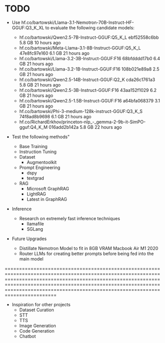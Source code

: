 # TODO

- Use hf.co/bartowski/Llama-3.1-Nemotron-70B-Instruct-HF-GGUF:Q3_K_XL  to evaluate the following candidate models:
    - hf.co/bartowski/Qwen2.5-7B-Instruct-GGUF:Q5_K_L                        ebf52558c6bb    5.8 GB    10 hours ago    
    - hf.co/bartowski/Meta-Llama-3.1-8B-Instruct-GGUF:Q5_K_L                 47e8fc97e160    6.1 GB    21 hours ago    
    - hf.co/bartowski/Llama-3.2-3B-Instruct-GGUF:F16                         68bfdddd17b0    6.4 GB    21 hours ago    
    - hf.co/bartowski/Llama-3.2-1B-Instruct-GGUF:F16                         108b021e89a8    2.5 GB    21 hours ago    
    - hf.co/bartowski/Qwen2.5-14B-Instruct-GGUF:Q2_K                         cda26c1761a3    5.8 GB    21 hours ago    
    - hf.co/bartowski/Qwen2.5-3B-Instruct-GGUF:F16                           43aa152f1029    6.2 GB    21 hours ago    
    - hf.co/bartowski/Qwen2.5-1.5B-Instruct-GGUF:F16                         a64bfa068379    3.1 GB    21 hours ago    
    - hf.co/bartowski/Phi-3-medium-128k-instruct-GGUF:Q3_K_S                 74f8ad8b9698    6.1 GB    21 hours ago    
    - hf.co/RichardErkhov/princeton-nlp_-_gemma-2-9b-it-SimPO-gguf:Q4_K_M    016add2b142a    5.8 GB    22 hours ago 

- Test the following methods"
    - Base Training
    - Instruction Tuning
    - Dataset
        - Augmentoolkit
    - Prompt Engineering
        - dspy
        - textgrad
    - RAG
        - Microsoft GraphRAG
        - LightRAG
        - Latest in GraphRAG

- Inference
    - Research on extremely fast inference techniques
        - llamafile
        - SGLang

- Future Upgrades
    - Distillate Nemotron Model to fit in 8GB VRAM Macbook Air M1 2020
    - Router LLMs for creating better prompts before being fed into the main model


================================================================================================================================================================================================================================================================================================
- Inspiration for other projects
    - Dataset Curation
    - STT
    - TTS
    - Image Generation
    - Code Generation
    - Chatbot

